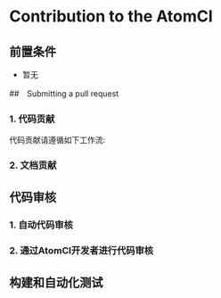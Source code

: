 # Contribution to the AtomCI

## 前置条件
* 暂无

##　Submitting a pull request


### 1. 代码贡献
代码贡献请遵循如下工作流:
 

### 2. 文档贡献


## 代码审核

### 1. 自动代码审核

### 2. 通过AtomCI开发者进行代码审核


## 构建和自动化测试